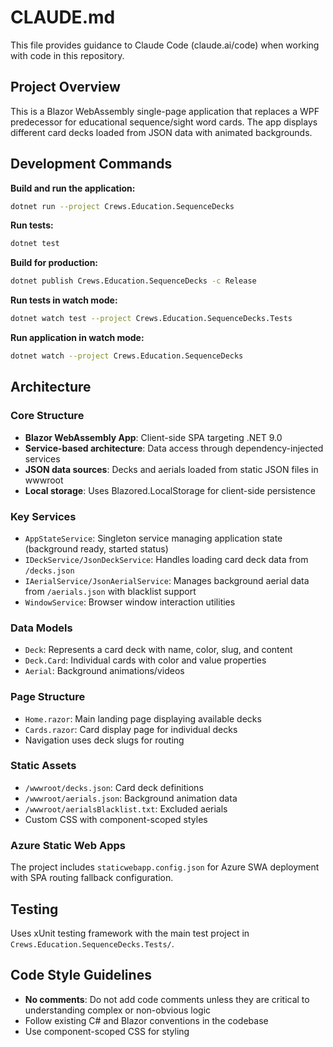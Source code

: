 # CLAUDE.md

This file provides guidance to Claude Code (claude.ai/code) when working with code in this repository.

## Project Overview

This is a Blazor WebAssembly single-page application that replaces a WPF predecessor for educational sequence/sight word cards. The app displays different card decks loaded from JSON data with animated backgrounds.

## Development Commands

**Build and run the application:**
```bash
dotnet run --project Crews.Education.SequenceDecks
```

**Run tests:**
```bash
dotnet test
```

**Build for production:**
```bash
dotnet publish Crews.Education.SequenceDecks -c Release
```

**Run tests in watch mode:**
```bash
dotnet watch test --project Crews.Education.SequenceDecks.Tests
```

**Run application in watch mode:**
```bash
dotnet watch --project Crews.Education.SequenceDecks
```

## Architecture

### Core Structure
- **Blazor WebAssembly App**: Client-side SPA targeting .NET 9.0
- **Service-based architecture**: Data access through dependency-injected services
- **JSON data sources**: Decks and aerials loaded from static JSON files in wwwroot
- **Local storage**: Uses Blazored.LocalStorage for client-side persistence

### Key Services
- `AppStateService`: Singleton service managing application state (background ready, started status)
- `IDeckService/JsonDeckService`: Handles loading card deck data from `/decks.json`
- `IAerialService/JsonAerialService`: Manages background aerial data from `/aerials.json` with blacklist support
- `WindowService`: Browser window interaction utilities

### Data Models
- `Deck`: Represents a card deck with name, color, slug, and content
- `Deck.Card`: Individual cards with color and value properties
- `Aerial`: Background animations/videos

### Page Structure
- `Home.razor`: Main landing page displaying available decks
- `Cards.razor`: Card display page for individual decks
- Navigation uses deck slugs for routing

### Static Assets
- `/wwwroot/decks.json`: Card deck definitions
- `/wwwroot/aerials.json`: Background animation data
- `/wwwroot/aerialsBlacklist.txt`: Excluded aerials
- Custom CSS with component-scoped styles

### Azure Static Web Apps
The project includes `staticwebapp.config.json` for Azure SWA deployment with SPA routing fallback configuration.

## Testing
Uses xUnit testing framework with the main test project in `Crews.Education.SequenceDecks.Tests/`.

## Code Style Guidelines
- **No comments**: Do not add code comments unless they are critical to understanding complex or non-obvious logic
- Follow existing C# and Blazor conventions in the codebase
- Use component-scoped CSS for styling
